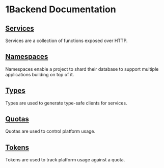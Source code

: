 # 1Backend Documentation

## [Services](services.md)

Services are a collection of functions exposed over HTTP.

## [Namespaces](namespaces.md)

Namespaces enable a project to shard their database to support multiple applications building on top of it.

## [Types](types.md)

Types are used to generate type-safe clients for services.

## [Quotas](quotas.md)

Quotas are used to control platform usage.

## [Tokens](tokens.md)

Tokens are used to track platform usage against a quota.
